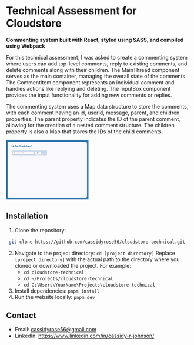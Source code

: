 # Technical Assessment for Cloudstore

**Commenting system built with React, styled using SASS, and compiled using Webpack**

For this technical assessment, I was asked to create a commenting system where users can add top-level comments, reply to existing comments, and delete comments along with their children. The MainThread component serves as the main container, managing the overall state of the comments. The CommentItem component represents an individual comment and handles actions like replying and deleting. The InputBox component provides the input functionality for adding new comments or replies.

The commenting system uses a Map data structure to store the comments, with each comment having an id, userId, message, parent, and children properties. The parent property indicates the ID of the parent comment, allowing for the creation of a nested comment structure. The children property is also a Map that stores the IDs of the child comments.

![Demonstration of Project](/assets/CommentDemo.gif)

## Installation

1. Clone the repository: 
```sh
 git clone https://github.com/cassidyrose56/cloudstore-technical.git
   ```
2. Navigate to the project directory: `cd [project directory]`
Replace `[project directory]` with the actual path to the directory where you cloned or downloaded the project. For example:
    - `cd cloudstore-technical`
    - `cd ~/Projects/cloudstore-technical`
    - `cd C:\Users\YourName\Projects\cloudstore-technical`
3. Install dependencies: `pnpm install`
4. Run the website locally: `pnpm dev`

## Contact

- Email: cassidyrose56@gmail.com
- LinkedIn: https://www.linkedin.com/in/cassidy-r-johnson/
